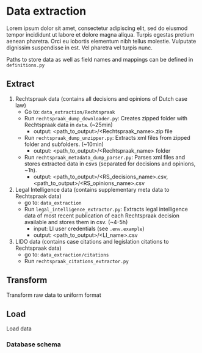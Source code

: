 # Data extraction
Lorem ipsum dolor sit amet, consectetur adipiscing elit, sed do eiusmod tempor incididunt ut labore et dolore magna aliqua. Turpis egestas pretium aenean pharetra. Orci eu lobortis elementum nibh tellus molestie. Vulputate dignissim suspendisse in est. Vel pharetra vel turpis nunc.

Paths to store data as well as field names and mappings can be defined in `definitions.py`

## Extract

1. Rechtspraak data (contains all decisions and opinions of Dutch case law)
    - Go to: `data_extraction/Rechtspraak`
    - Run `rechtspraak_dump_downloader.py`: Creates zipped folder with Rechtspraak data in `data`. (~25min)
        - output: <path_to_output>/<Rechtspraak_name>.zip file
    - Run `rechtspraak_dump_unzipper.py`: Extracts xml files from zipped folder and subfolders. (~10min)
        - output: <path_to_output>/<Rechtspraak_name> folder
    - Run `rechtspraak_metadata_dump_parser.py`: Parses xml files and stores extracted data in csvs (separated for decisions and opinions, ~1h).
        - output: <path_to_output>/<RS_decisions_name>.csv, <path_to_output>/<RS_opinions_name>.csv
2. Legal Intelligence data (contains supplementary meta data to Rechtspraak data)
    - go to: `data_extraction`
    - Run `legal_intelligence_extractor.py`: Extracts legal intelligence data of most recent publication of each Rechtspraak decision available and stores them in csv. (~4-5h)
        - input: LI user credentials (see `.env.example`)
        - output: <path_to_output>/<LI_name>.csv
3. LIDO data (contains case citations and legislation citations to Rechtspraak data)
    - go to: `data_extraction/citations`
    - Run `rechtspraak_citations_extractor.py`

## Transform
Transform raw data to uniform format

### 

## Load
Load data

### Database schema

